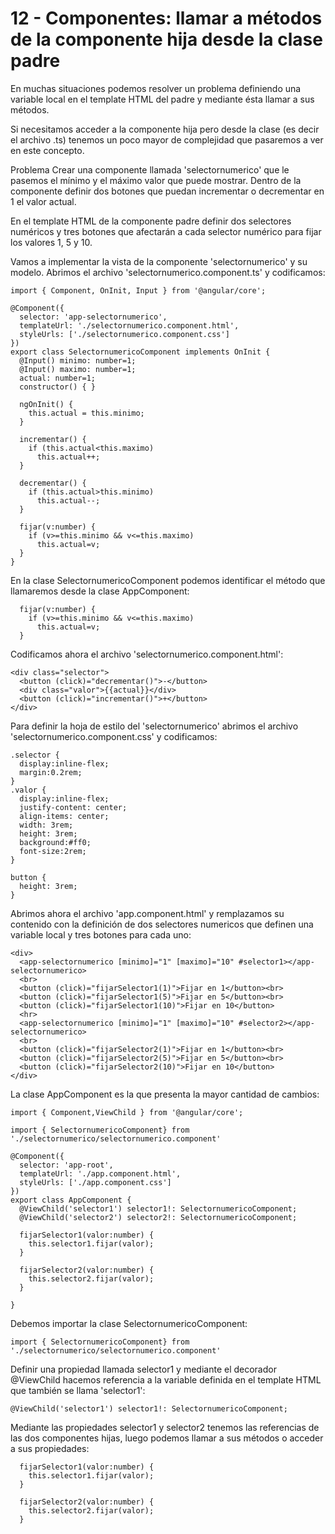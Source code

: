 # 12 - Componentes: llamar a métodos de la componente hija desde la clase padre

En muchas situaciones podemos resolver un problema definiendo una variable local en el template HTML del padre y mediante ésta llamar a sus métodos.

Si necesitamos acceder a la componente hija pero desde la clase (es decir el archivo .ts) tenemos un poco mayor de complejidad que pasaremos a ver en este concepto.

Problema
Crear una componente llamada 'selectornumerico' que le pasemos el mínimo y el máximo valor que puede mostrar. Dentro de la componente definir dos botones que puedan incrementar o decrementar en 1 el valor actual.

En el template HTML de la componente padre definir dos selectores numéricos y tres botones que afectarán a cada selector numérico para fijar los valores 1, 5 y 10.

Vamos a implementar la vista de la componente 'selectornumerico' y su modelo. Abrimos el archivo 'selectornumerico.component.ts' y codificamos:

```
import { Component, OnInit, Input } from '@angular/core';

@Component({
  selector: 'app-selectornumerico',
  templateUrl: './selectornumerico.component.html',
  styleUrls: ['./selectornumerico.component.css']
})
export class SelectornumericoComponent implements OnInit {
  @Input() minimo: number=1;
  @Input() maximo: number=1;
  actual: number=1;
  constructor() { }

  ngOnInit() {
    this.actual = this.minimo;
  }

  incrementar() {
    if (this.actual<this.maximo)
      this.actual++;
  }

  decrementar() {
    if (this.actual>this.minimo)
      this.actual--;
  }  

  fijar(v:number) {
    if (v>=this.minimo && v<=this.maximo)
      this.actual=v;
  }
}
```

En la clase SelectornumericoComponent podemos identificar el método que llamaremos desde la clase AppComponent:

```
  fijar(v:number) {
    if (v>=this.minimo && v<=this.maximo)
      this.actual=v;
  }
```

Codificamos ahora el archivo 'selectornumerico.component.html':

```
<div class="selector">
  <button (click)="decrementar()">-</button>  
  <div class="valor">{{actual}}</div>
  <button (click)="incrementar()">+</button>
</div>
``` 
Para definir la hoja de estilo del 'selectornumerico' abrimos el archivo 'selectornumerico.component.css' y codificamos:

```
.selector {
  display:inline-flex;
  margin:0.2rem;
}
.valor {
  display:inline-flex;
  justify-content: center;
  align-items: center;
  width: 3rem;
  height: 3rem;
  background:#ff0;
  font-size:2rem;  
}

button {
  height: 3rem;
}
``` 
Abrimos ahora el archivo 'app.component.html' y remplazamos su contenido con la definición de dos selectores numericos que definen una variable local y tres botones para cada uno:

```
<div>
  <app-selectornumerico [minimo]="1" [maximo]="10" #selector1></app-selectornumerico>
  <br>  
  <button (click)="fijarSelector1(1)">Fijar en 1</button><br>
  <button (click)="fijarSelector1(5)">Fijar en 5</button><br>
  <button (click)="fijarSelector1(10)">Fijar en 10</button>
  <hr>
  <app-selectornumerico [minimo]="1" [maximo]="10" #selector2></app-selectornumerico>    
  <br>
  <button (click)="fijarSelector2(1)">Fijar en 1</button><br>
  <button (click)="fijarSelector2(5)">Fijar en 5</button><br>
  <button (click)="fijarSelector2(10)">Fijar en 10</button>  
</div>
```

La clase AppComponent es la que presenta la mayor cantidad de cambios:

```
import { Component,ViewChild } from '@angular/core';

import { SelectornumericoComponent} from './selectornumerico/selectornumerico.component'

@Component({
  selector: 'app-root',
  templateUrl: './app.component.html',
  styleUrls: ['./app.component.css']
})
export class AppComponent {
  @ViewChild('selector1') selector1!: SelectornumericoComponent;
  @ViewChild('selector2') selector2!: SelectornumericoComponent;  

  fijarSelector1(valor:number) {
    this.selector1.fijar(valor);
  }

  fijarSelector2(valor:number) {
    this.selector2.fijar(valor);
  }

}
```

Debemos importar la clase SelectornumericoComponent:

```
import { SelectornumericoComponent} from './selectornumerico/selectornumerico.component'
```

Definir una propiedad llamada selector1 y mediante el decorador @ViewChild hacemos referencia a la variable definida en el template HTML que también se llama 'selector1':

```
@ViewChild('selector1') selector1!: SelectornumericoComponent;
```

Mediante las propiedades selector1 y selector2 tenemos las referencias de las dos componentes hijas, luego podemos llamar a sus métodos o acceder a sus propiedades:

```
  fijarSelector1(valor:number) {
    this.selector1.fijar(valor);
  }

  fijarSelector2(valor:number) {
    this.selector2.fijar(valor);
  }
```




